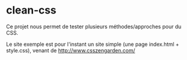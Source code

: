 # clean-css
Ce projet nous permet de tester plusieurs méthodes/approches pour du CSS.

Le site exemple est pour l'instant un site simple (une page index.html + style.css), venant de http://www.csszengarden.com/

